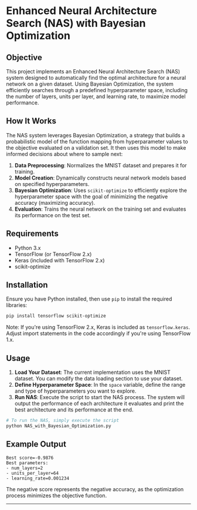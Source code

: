 # Enhanced Neural Architecture Search (NAS) with Bayesian Optimization

## Objective

This project implements an Enhanced Neural Architecture Search (NAS) system designed to automatically find the optimal architecture for a neural network on a given dataset. Using Bayesian Optimization, the system efficiently searches through a predefined hyperparameter space, including the number of layers, units per layer, and learning rate, to maximize model performance.

## How It Works

The NAS system leverages Bayesian Optimization, a strategy that builds a probabilistic model of the function mapping from hyperparameter values to the objective evaluated on a validation set. It then uses this model to make informed decisions about where to sample next:

1. **Data Preprocessing**: Normalizes the MNIST dataset and prepares it for training.
2. **Model Creation**: Dynamically constructs neural network models based on specified hyperparameters.
3. **Bayesian Optimization**: Uses `scikit-optimize` to efficiently explore the hyperparameter space with the goal of minimizing the negative accuracy (maximizing accuracy).
4. **Evaluation**: Trains the neural network on the training set and evaluates its performance on the test set.

## Requirements

- Python 3.x
- TensorFlow (or TensorFlow 2.x)
- Keras (included with TensorFlow 2.x)
- scikit-optimize

## Installation

Ensure you have Python installed, then use `pip` to install the required libraries:

```bash
pip install tensorflow scikit-optimize
```

Note: If you're using TensorFlow 2.x, Keras is included as `tensorflow.keras`. Adjust import statements in the code accordingly if you're using TensorFlow 1.x.

## Usage

1. **Load Your Dataset**: The current implementation uses the MNIST dataset. You can modify the data loading section to use your dataset.
2. **Define Hyperparameter Space**: In the `space` variable, define the range and type of hyperparameters you want to explore.
3. **Run NAS**: Execute the script to start the NAS process. The system will output the performance of each architecture it evaluates and print the best architecture and its performance at the end.

```python
# To run the NAS, simply execute the script
python NAS_with_Bayesian_Optimization.py
```

## Example Output

```
Best score=-0.9876
Best parameters:
- num_layers=2
- units_per_layer=64
- learning_rate=0.001234
```

The negative score represents the negative accuracy, as the optimization process minimizes the objective function.

---
